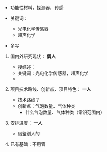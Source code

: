 - 功能性材料，探测器，传感



- 关键词：
  - 光电化学传感器
  - 超声化学

- 多写

1. 国内外研究现状：  **俩人**
   - 搜综述：
   - 关键词：光电化学传感器，超声化学
   - 

2. 项目技术路线、创新点、项目特色： **一人**

   - 技术路线？   
   - 创新点：气泡数量、气体种类
     - 什么气泡数量、气体种类（常识范围内）

3. 安排进度： **一人**

   - 借鉴别人的

4. 已有基础：不用管

   